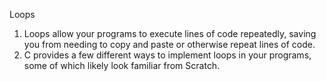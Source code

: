 Loops
1. Loops allow your programs to execute lines of code repeatedly, saving you from needing to copy and paste or otherwise repeat lines of code.
2. C provides a few different ways to implement loops in your programs, some of which likely look familiar from Scratch.
